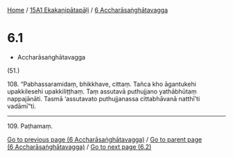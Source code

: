
[Home](/) / [15A1 Ekakanipātapāḷi](../../15A1.md) / [6 Accharāsaṅghātavagga](../6.md)

# 6.1

* Accharāsaṅghātavagga

(51.)

108\. “Pabhassaramidaṃ, bhikkhave, cittaṃ. Tañca kho āgantukehi upakkilesehi upakkiliṭṭhaṃ. Taṃ assutavā puthujjano yathābhūtaṃ nappajānāti. Tasmā ‘assutavato puthujjanassa cittabhāvanā natthī’ti vadāmī”ti.

---

109\. Paṭhamaṃ.



[Go to previous page (6 Accharāsaṅghātavagga)](../6.md) / [Go to parent page (6 Accharāsaṅghātavagga)](../6.md) / [Go to next page (6.2)](6.2.md)


